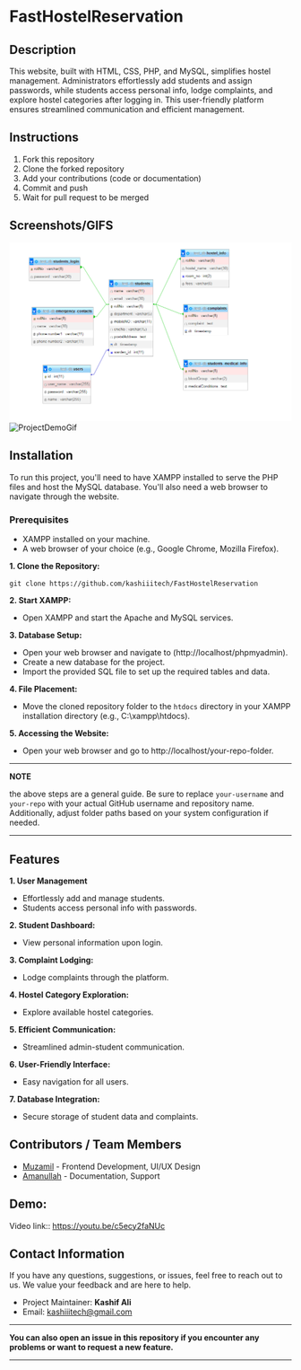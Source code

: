# FastHostelReservation

## Description
This website, built with HTML, CSS, PHP, and MySQL, simplifies hostel management. Administrators effortlessly add students and assign passwords, while students access personal info, lodge complaints, and explore hostel categories after logging in. This user-friendly platform ensures streamlined communication and efficient management.


## Instructions
1. Fork this repository
2. Clone the forked repository
3. Add your contributions (code or documentation)
4. Commit and push
5. Wait for pull request to be merged

## Screenshots/GIFS
![ProjectER](https://github.com/kashiiitech/FastHostelReservation/blob/main/img-Readme/design-db.png)
![ProjectDemoGif](https://github.com/kashiiitech/FastHostelReservation/blob/main/img-Readme/website-demogif.gif)

## Installation

To run this project, you'll need to have XAMPP installed to serve the PHP files and host the MySQL database. You'll also need a web browser to navigate through the website.

### Prerequisites

- XAMPP installed on your machine.
- A web browser of your choice (e.g., Google Chrome, Mozilla Firefox).

**1. Clone the Repository:**
```
git clone https://github.com/kashiiitech/FastHostelReservation
```

**2. Start XAMPP:**
  - Open XAMPP and start the Apache and MySQL services.

**3. Database Setup:**
  - Open your web browser and navigate to (http://localhost/phpmyadmin).
  - Create a new database for the project.
  - Import the provided SQL file to set up the required tables and data.

**4. File Placement:**
  - Move the cloned repository folder to the `htdocs` directory in your XAMPP installation directory (e.g., C:\xampp\htdocs).

**5. Accessing the Website:**
  - Open your web browser and go to http://localhost/your-repo-folder.

---
**NOTE**

the above steps are a general guide. Be sure to replace `your-username` and `your-repo` with your actual GitHub username and repository name. Additionally, adjust folder paths based on your system configuration if needed.

---

## Features
**1. User Management**
  - Effortlessly add and manage students.
  - Students access personal info with passwords.
    
**2. Student Dashboard:**
  - View personal information upon login.

**3. Complaint Lodging:**
  - Lodge complaints through the platform.

**4. Hostel Category Exploration:**
  - Explore available hostel categories.

**5. Efficient Communication:**
  - Streamlined admin-student communication.

**6. User-Friendly Interface:**
  - Easy navigation for all users.

**7. Database Integration:**
  - Secure storage of student data and complaints.

## Contributors / Team Members
- [Muzamil](example.com)  - Frontend Development, UI/UX Design
- [Amanullah](example.com) - Documentation, Support

## Demo:
Video link:: https://youtu.be/c5ecy2faNUc

## Contact Information

If you have any questions, suggestions, or issues, feel free to reach out to us. We value your feedback and are here to help.

- Project Maintainer: **Kashif Ali**
- Email: kashiiitech@gmail.com
---

**You can also open an issue in this repository if you encounter any problems or want to request a new feature.**

---
